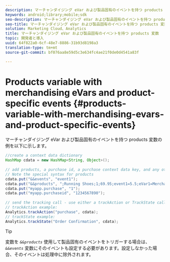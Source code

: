 ```yaml
---
description: マーチャンダイジング eVar および製品固有のイベントを持つ products 変数の例を以下に示します。
keywords: android;library;mobile;sdk
seo-description: マーチャンダイジング eVar および製品固有のイベントを持つ products 変数の例を以下に示します。
seo-title: マーチャンダイジング eVar および製品固有のイベントを持つ products 変数
solution: Marketing Cloud、Analytics
title: マーチャンダイジング eVar および製品固有のイベントを持つ products 変数
topic: 開発者と導入
uuid: 64f822a0-6cf-48e7-8886-31b93d8198a3
translation-type: tm+mt
source-git-commit: bf076aa8e59d5c3e634fc4ae21f0de0d4541a83f

---
```



# Products variable with merchandising eVars and product-specific events {#products-variable-with-merchandising-evars-and-product-specific-events}

マーチャンダイジング eVar および製品固有のイベントを持つ products 変数の例を以下に示します。

```java
//create a context data dictionary 
HashMap cdata = new HashMap<String, Object>(); 
  
// add products, a purchase id, a purchase context data key, and any other data you want to collect. 
// Note the special syntax for products 
cdata.put("&&events", "event1"); 
cdata.put("&&products", ";Running Shoes;1;69.95;event1=5.5;eVar1=Merchandising,;Running Socks;10;29.99"); 
cdata.put("myapp.purchase", "1"); 
cdata.put("myapp.purchaseid", "1234567890"); 
  
// send the tracking call - use either a trackAction or TrackState call. 
// trackAction example: 
Analytics.trackAction("purchase", cdata); 
// trackState example: 
Analytics.trackState("Order Confirmation", cdata);
```

>[!TIP]
>
>変数を *`&&products`* 使用して製品固有のイベントをトリガーする場合は、 *`&&events`* 変数にそのイベントも設定する必要があります。設定しなかった場合、そのイベントは処理中に除外されます。

